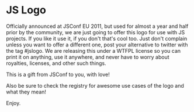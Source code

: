 JS Logo
=======

Officially announced at JSConf EU 2011, but used for almost a year and half prior by the community, we are just going to offer this logo for use with JS projects. If you like it use it, if you don't that's cool too. Just don't complain unless you want to offer a different one, post your alternative to twitter with the tag #jslogo. We are releasing this under a WTFPL license so you can print it on anything, use it anywhere, and never have to worry about royalties, licenses, and other such things.

This is a gift from JSConf to you, with love!

Also be sure to check the registry for awesome use cases of the logo and what they mean!

Enjoy.